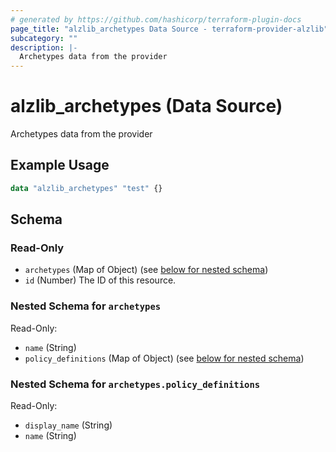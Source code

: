 ```yaml
---
# generated by https://github.com/hashicorp/terraform-plugin-docs
page_title: "alzlib_archetypes Data Source - terraform-provider-alzlib"
subcategory: ""
description: |-
  Archetypes data from the provider
---
```


# alzlib_archetypes (Data Source)

Archetypes data from the provider

## Example Usage

```terraform
data "alzlib_archetypes" "test" {}
```

<!-- schema generated by tfplugindocs -->
## Schema

### Read-Only

- `archetypes` (Map of Object) (see [below for nested schema](#nestedatt--archetypes))
- `id` (Number) The ID of this resource.

<a id="nestedatt--archetypes"></a>
### Nested Schema for `archetypes`

Read-Only:

- `name` (String)
- `policy_definitions` (Map of Object) (see [below for nested schema](#nestedobjatt--archetypes--policy_definitions))

<a id="nestedobjatt--archetypes--policy_definitions"></a>
### Nested Schema for `archetypes.policy_definitions`

Read-Only:

- `display_name` (String)
- `name` (String)


